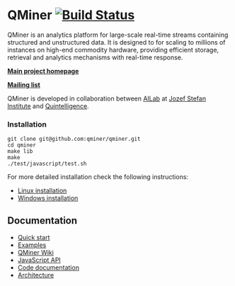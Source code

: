 QMiner [![Build Status](https://travis-ci.org/qminer/qminer.svg?branch=master)](https://travis-ci.org/qminer/qminer)
======

QMiner is an analytics platform for large-scale real-time streams containing structured and
unstructured data. It is designed to for scaling to millions of instances on high-end commodity 
hardware, providing efficient storage, retrieval and analytics mechanisms with real-time response.

**[Main project homepage](http://qminer.ijs.si/)**

**[Mailing list](https://groups.google.com/forum/#!forum/qminer)**

QMiner is developed in collaboration between [AILab](http://ailab.ijs.si/) at 
[Jozef Stefan Institute](http://www.ijs.si/) and [Quintelligence](http://quintelligence.com).

### Installation

```
git clone git@github.com:qminer/qminer.git
cd qminer
make lib
make
./test/javascript/test.sh
```

For more detailed installation check the following instructions:
- [Linux installation](https://github.com/qminer/qminer/wiki/Installation-in-Linux)
- [Windows installation](https://github.com/qminer/qminer/wiki/Installation-in-Windows)

## Documentation

+ [Quick start](https://github.com/qminer/qminer/wiki/Quick-Start)
+ [Examples](https://github.com/qminer/qminer/wiki/Example)
+ [QMiner Wiki](https://github.com/qminer/qminer/wiki)
+ [JavaScript API](https://github.com/qminer/qminer/wiki/JavaScript)
+ [Code documentation](http://agava.ijs.si/~blazf/qminer/)
+ [Architecture](https://github.com/qminer/qminer/wiki/Architecture)

